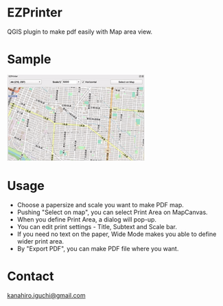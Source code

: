 # EZPrinter
QGIS plugin to make pdf easily with Map area view.

# Sample
![QGIS/EZPrinter](./img/sample.gif)

# Usage
- Choose a papersize and scale you want to make PDF map.
- Pushing "Select on map", you can select Print Area on MapCanvas.
- When you define Print Area, a dialog will pop-up.
- You can edit print settings - Title, Subtext and Scale bar.
- If you need no text on the paper, Wide Mode makes you able to define wider print area.
- By "Export PDF", you can make PDF file where you want.

# Contact
kanahiro.iguchi@gmail.com